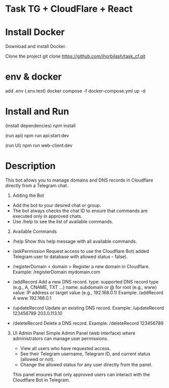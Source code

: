 # Task TG + CloudFlare + React

# Install Docker

Download and install Docker.

Clone the project
git clone https://github.com/ihorbilash/task_cf.git

# env & docker

add .env (.env.test)
docker compose -f docker-compose.yml up -d

# Install and Run

(install dependencies)
npm install

(run api)
npm run api:start:dev

(run UI)
npm run web-client:dev

# Description

This bot allows you to manage domains and DNS records in Cloudflare directly from a Telegram chat.

1. Adding the Bot

- Add the bot to your desired chat or group.
- The bot always checks the chat ID to ensure that commands are executed only in approved chats.
- Use /help to see the list of available commands.

2. Available Commands

- /help
  Show this help message with all available commands.

- /askPermission
  Request access to use the Cloudflare Bot( added Telegram user to database with allowed status - false).

- /registerDomain < domain >
  Register a new domain in Cloudflare.
  Example:
  /registerDomain mydomain.com

- /addRecord <zoneId> <type> <name> <value>
  Add a new DNS record.
  type: supported DNS record type (e.g., A, CNAME, TXT …)
  name: subdomain or @ for root (e.g., www)
  value: IP address or target value (e.g., 192.168.0.1)
  Example:
  /addRecord <zoneId> A www 192.168.0.1

- /updateRecord <zoneId> <recordId> <newValue>
  Update an existing DNS record.
  Example:
  /updateRecord <zoneId> 123456789 203.0.113.10

- /deleteRecord <zoneId> <recordId>
  Delete a DNS record.
  Example:
  /deleteRecord <zoneId> 123456789

3.  UI Admin Panel
    Simple Admin Panel (web interface) where administrators can manage user permissions.

    - View all users who have requested access.
    - See their Telegram username, Telegram ID, and current status (allowed or not).
    - Change the allowed status for any user directly from the panel.

    This panel ensures that only approved users can interact with the Cloudflare Bot in Telegram.
